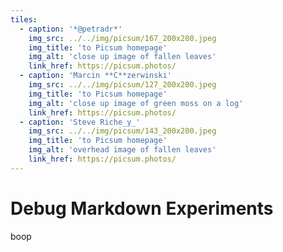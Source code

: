```yaml
---
tiles:
  - caption: '*@petradr*'
    img_src: ../../img/picsum/167_200x200.jpeg
    img_title: 'to Picsum homepage'
    img_alt: 'close up image of fallen leaves'
    link_href: https://picsum.photos/ 
  - caption: 'Marcin **C**zerwinski'
    img_src: ../../img/picsum/127_200x200.jpeg
    img_title: 'to Picsum homepage'
    img_alt: 'close up image of green moss on a log'
    link_href: https://picsum.photos/ 
  - caption: 'Steve Riche_y_'
    img_src: ../../img/picsum/143_200x200.jpeg
    img_title: 'to Picsum homepage'
    img_alt: 'overhead image of fallen leaves'
    link_href: https://picsum.photos/ 
---
```


# Debug Markdown Experiments

boop